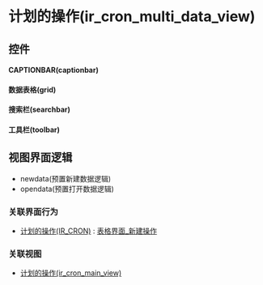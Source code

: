 # 计划的操作(ir_cron_multi_data_view)  <!-- {docsify-ignore-all} -->



## 控件
#### CAPTIONBAR(captionbar)
#### 数据表格(grid)
#### 搜索栏(searchbar)
#### 工具栏(toolbar)

## 视图界面逻辑
  * newdata(预置新建数据逻辑)
  * opendata(预置打开数据逻辑)


### 关联界面行为
  * [计划的操作(IR_CRON)](module/base/ir_cron) : [表格界面_新建操作](module/base/ir_cron#界面行为)

### 关联视图
  * [计划的操作(ir_cron_main_view)](app/view/ir_cron_main_view)

<script>
 const { createApp } = Vue
  createApp({
    data() {
      return {

      }
    }
  }).use(ElementPlus).mount('#app')
</script>